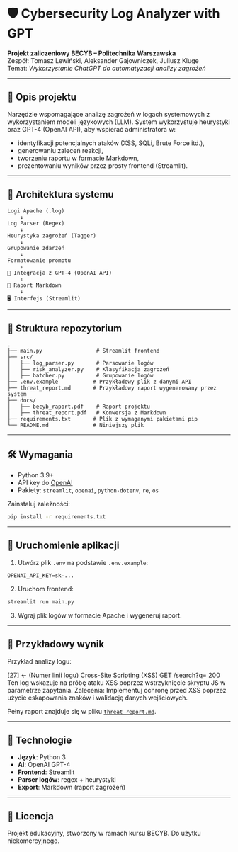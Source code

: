 
# 🛡️ Cybersecurity Log Analyzer with GPT

**Projekt zaliczeniowy BECYB – Politechnika Warszawska**  
Zespół: Tomasz Lewiński, Aleksander Gajowniczek, Juliusz Kluge  
Temat: *Wykorzystanie ChatGPT do automatyzacji analizy zagrożeń*

---

## 📌 Opis projektu

Narzędzie wspomagające analizę zagrożeń w logach systemowych z wykorzystaniem modeli językowych (LLM). System wykorzystuje heurystyki oraz GPT-4 (OpenAI API), aby wspierać administratora w:

- identyfikacji potencjalnych ataków (XSS, SQLi, Brute Force itd.),
- generowaniu zaleceń reakcji,
- tworzeniu raportu w formacie Markdown,
- prezentowaniu wyników przez prosty frontend (Streamlit).

---

## 🧩 Architektura systemu

```
Logi Apache (.log)
    ↓
Log Parser (Regex)
    ↓
Heurystyka zagrożeń (Tagger)
    ↓
Grupowanie zdarzeń
    ↓
Formatowanie promptu
    ↓
🔗 Integracja z GPT-4 (OpenAI API)
    ↓
📄 Raport Markdown
    ↓
🖥️ Interfejs (Streamlit)
```

---

## 📁 Struktura repozytorium

```
.
├── main.py                 # Streamlit frontend
├── src/
│   ├── log_parser.py       # Parsowanie logów
│   ├── risk_analyzer.py    # Klasyfikacja zagrożeń
│   ├── batcher.py          # Grupowanie logów
├── .env.example           # Przykładowy plik z danymi API
├── threat_report.md       # Przykładowy raport wygenerowany przez system
├── docs/
│   ├── becyb_raport.pdf    # Raport projektu
│   ├── threat_report.pdf   # Konwersja z Markdown
├── requirements.txt       # Plik z wymaganymi pakietami pip
└── README.md              # Niniejszy plik

```

---

## 🛠️ Wymagania

- Python 3.9+
- API key do [OpenAI](https://platform.openai.com/account/api-keys)
- Pakiety: `streamlit`, `openai`, `python-dotenv`, `re`, `os`

Zainstaluj zależności:

```bash
pip install -r requirements.txt
```

---

## 🚀 Uruchomienie aplikacji

1. Utwórz plik `.env` na podstawie `.env.example`:

```env
OPENAI_API_KEY=sk-...
```

2. Uruchom frontend:

```bash
streamlit run main.py
```

3. Wgraj plik logów w formacie Apache i wygeneruj raport.

---

## 📎 Przykładowy wynik

Przykład analizy logu:

[27] <- (Numer linii logu) Cross-Site Scripting (XSS)
GET /search?q=<script>console.log('test')</script> 200 Ten log wskazuje na próbę ataku XSS poprzez wstrzyknięcie skryptu JS w parametrze zapytania. Zalecenia: Implementuj ochronę przed XSS poprzez użycie eskapowania znaków i walidację danych wejściowych.

Pełny raport znajduje się w pliku [`threat_report.md`](./threat_report.md).

---

## 🧠 Technologie

- **Język**: Python 3
- **AI**: OpenAI GPT-4
- **Frontend**: Streamlit
- **Parser logów**: regex + heurystyki
- **Export**: Markdown (raport zagrożeń)

---

## 📄 Licencja

Projekt edukacyjny, stworzony w ramach kursu BECYB. Do użytku niekomercyjnego.
